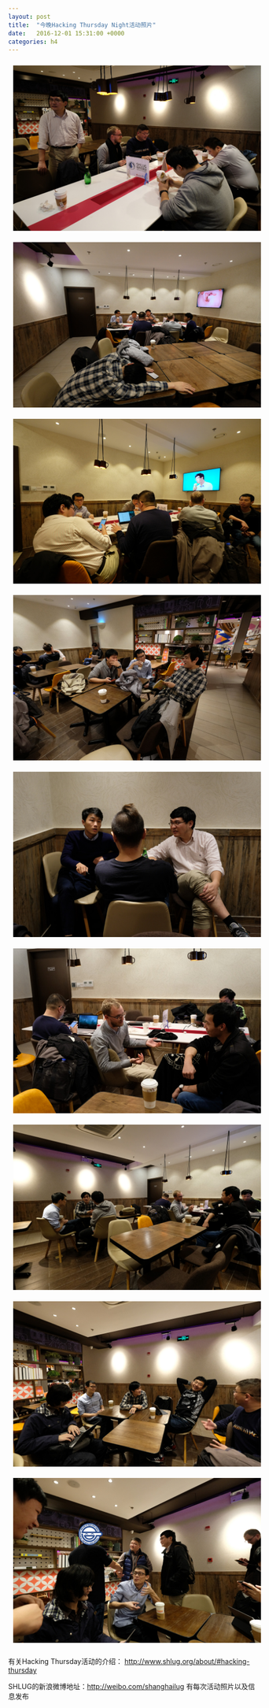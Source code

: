 ```yaml
---
layout: post
title:  "今晚Hacking Thursday Night活动照片"
date:   2016-12-01 15:31:00 +0000
categories: h4
---
```


[<img style='margin:10px;' src='https://raw.githubusercontent.com/shanghailug/res2016/master/gc01.h4/gc01_1916_0500+08.1920p.jpg'>](https://raw.githubusercontent.com/shanghailug/res2016/master/gc01.h4/gc01_1916_0500+08.JPG)
[<img style='margin:10px;' src='https://raw.githubusercontent.com/shanghailug/res2016/master/gc01.h4/gc01_1941_4400+08.1920p.jpg'>](https://raw.githubusercontent.com/shanghailug/res2016/master/gc01.h4/gc01_1941_4400+08.JPG)
[<img style='margin:10px;' src='https://raw.githubusercontent.com/shanghailug/res2016/master/gc01.h4/gc01_1949_3500+08.1920p.jpg'>](https://raw.githubusercontent.com/shanghailug/res2016/master/gc01.h4/gc01_1949_3500+08.JPG)
[<img style='margin:10px;' src='https://raw.githubusercontent.com/shanghailug/res2016/master/gc01.h4/gc01_2023_0800+08.1920p.jpg'>](https://raw.githubusercontent.com/shanghailug/res2016/master/gc01.h4/gc01_2023_0800+08.JPG)
[<img style='margin:10px;' src='https://raw.githubusercontent.com/shanghailug/res2016/master/gc01.h4/gc01_2023_2300+08.1920p.jpg'>](https://raw.githubusercontent.com/shanghailug/res2016/master/gc01.h4/gc01_2023_2300+08.JPG)
[<img style='margin:10px;' src='https://raw.githubusercontent.com/shanghailug/res2016/master/gc01.h4/gc01_2023_4400+08.1920p.jpg'>](https://raw.githubusercontent.com/shanghailug/res2016/master/gc01.h4/gc01_2023_4400+08.JPG)
[<img style='margin:10px;' src='https://raw.githubusercontent.com/shanghailug/res2016/master/gc01.h4/gc01_2034_0600+08.1920p.jpg'>](https://raw.githubusercontent.com/shanghailug/res2016/master/gc01.h4/gc01_2034_0600+08.JPG)
[<img style='margin:10px;' src='https://raw.githubusercontent.com/shanghailug/res2016/master/gc01.h4/gc01_2105_3800+08.1920p.jpg'>](https://raw.githubusercontent.com/shanghailug/res2016/master/gc01.h4/gc01_2105_3800+08.JPG)
[<img style='margin:10px;' src='https://raw.githubusercontent.com/shanghailug/res2016/master/gc01.h4/gc01_2120_5600+08.gimp.1920p.jpg'>](https://raw.githubusercontent.com/shanghailug/res2016/master/gc01.h4/gc01_2120_5600+08.gimp.JPG)

有关Hacking Thursday活动的介绍：
http://www.shlug.org/about/#hacking-thursday

SHLUG的新浪微博地址：http://weibo.com/shanghailug 有每次活动照片以及信息发布


